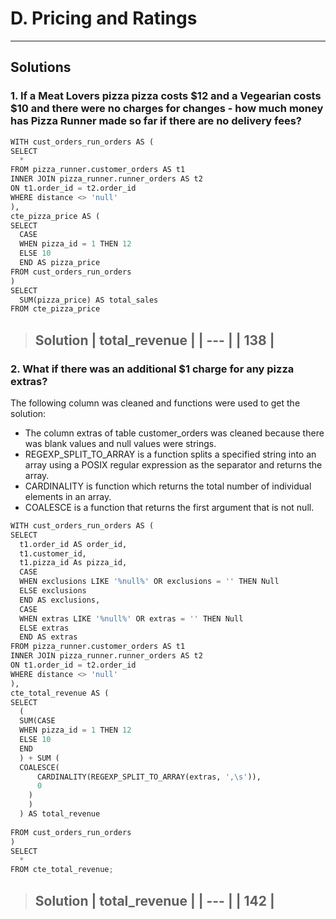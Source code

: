
# D.  Pricing and Ratings
--------
## Solutions

### 1. If a Meat Lovers pizza pizza costs $12 and a Vegearian costs $10 and there were no charges for changes - how much money has Pizza Runner made so far if there are no delivery fees?

```python
WITH cust_orders_run_orders AS (
SELECT
  *
FROM pizza_runner.customer_orders AS t1 
INNER JOIN pizza_runner.runner_orders AS t2
ON t1.order_id = t2.order_id
WHERE distance <> 'null'
),
cte_pizza_price AS (
SELECT
  CASE 
  WHEN pizza_id = 1 THEN 12
  ELSE 10
  END AS pizza_price
FROM cust_orders_run_orders 
)
SELECT
  SUM(pizza_price) AS total_sales
FROM cte_pizza_price  
```
> Solution
> | total_revenue |
> | --- |
> | 138 |
> -----
### 2. What if there was an additional $1 charge for any pizza extras?

The following column was cleaned and functions were used to get the solution:
* The column extras of table customer_orders was cleaned because there was blank values and null values were strings.
* REGEXP_SPLIT_TO_ARRAY is a function splits a specified string into an array using a POSIX regular expression as the separator and returns the array.
* CARDINALITY is function which returns the total number of individual elements in an array.
* COALESCE is a function that returns the first argument that is not null.

```python
WITH cust_orders_run_orders AS (
SELECT
  t1.order_id AS order_id,
  t1.customer_id,
  t1.pizza_id As pizza_id,
  CASE 
  WHEN exclusions LIKE '%null%' OR exclusions = '' THEN Null 
  ELSE exclusions
  END AS exclusions,
  CASE
  WHEN extras LIKE '%null%' OR extras = '' THEN Null 
  ELSE extras
  END AS extras
FROM pizza_runner.customer_orders AS t1 
INNER JOIN pizza_runner.runner_orders AS t2
ON t1.order_id = t2.order_id
WHERE distance <> 'null'
),
cte_total_revenue AS (
SELECT
  (
  SUM(CASE 
  WHEN pizza_id = 1 THEN 12
  ELSE 10
  END
  ) + SUM (
  COALESCE(
      CARDINALITY(REGEXP_SPLIT_TO_ARRAY(extras, ',\s')),
      0 
    )
    ) 
  ) AS total_revenue
  
FROM cust_orders_run_orders
)
SELECT
  *
FROM cte_total_revenue;  

```
> Solution
> | total_revenue |
> | --- |
> | 142 |
> -----